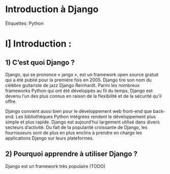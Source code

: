 # Introduction à Django

Étiquettes: Python

# I] Introduction :

## 1) C’est quoi Django ?

Django, qui se prononce « jango », est un framework open source gratuit qui a été publié pour la première fois en 2005. Django tire son nom du célèbre guitariste de jazz Django Reinhardt. Parmi les nombreux frameworks Python qui ont été développés au fil du temps, Django est devenu l’un des plus connus en raison de la flexibilité et de la sécurité qu’il offre.

Django convient aussi bien pour le développement web front-end que back-end. Les bibliothèques Python intégrées rendent le développement plus simple et plus rapide. Django est aujourd’hui largement utilisé dans divers secteurs d’activité. Du fait de la popularité croissante de Django, les fournisseurs sont de plus en plus enclins à prendre en charge les applications Django sur leurs plateformes.

## 2) Pourquoi apprendre à utiliser Django ?

Django est un framework très populaire (TODO)